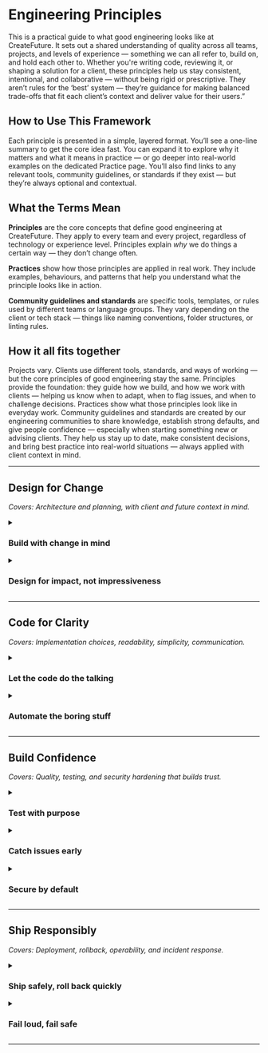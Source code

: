 # Engineering Principles

This is a practical guide to what good engineering looks like at CreateFuture. It sets out a shared understanding of quality across all teams, projects, and levels of experience — something we can all refer to, build on, and hold each other to.
Whether you're writing code, reviewing it, or shaping a solution for a client, these principles help us stay consistent, intentional, and collaborative — without being rigid or prescriptive.
They aren’t rules for the ‘best’ system — they’re guidance for making balanced trade-offs that fit each client’s context and deliver value for their users.”

## How to Use This Framework

Each principle is presented in a simple, layered format. You’ll see a one-line summary to get the core idea fast. You can expand it to explore why it matters and what it means in practice — or go deeper into real-world examples on the dedicated Practice page.
You’ll also find links to any relevant tools, community guidelines, or standards if they exist — but they’re always optional and contextual.

## What the Terms Mean

**Principles** are the core concepts that define good engineering at CreateFuture. They apply to every team and every project, regardless of technology or experience level. Principles explain _why_ we do things a certain way — they don’t change often.

**Practices** show how those principles are applied in real work. They include examples, behaviours, and patterns that help you understand what the principle looks like in action.

**Community guidelines and standards** are specific tools, templates, or rules used by different teams or language groups. They vary depending on the client or tech stack — things like naming conventions, folder structures, or linting rules.

## How it all fits together

Projects vary. Clients use different tools, standards, and ways of working — but the core principles of good engineering stay the same. Principles provide the foundation: they guide how we build, and how we work with clients — helping us know when to adapt, when to flag issues, and when to challenge decisions. Practices show what those principles look like in everyday work. Community guidelines and standards are created by our engineering communities to share knowledge, establish strong defaults, and give people confidence — especially when starting something new or advising clients. They help us stay up to date, make consistent decisions, and bring best practice into real-world situations — always applied with client context in mind.

---

## Design for Change

_Covers: Architecture and planning, with client and future context in mind._

<details>
<summary><h3>Build with change in mind</h3></summary>

Good systems evolve. Prioritise flexibility over premature optimisation, and design with the assumption that requirements will shift. Choose patterns and architectures that are easy to understand and adapt, even if it means starting simpler — or consciously cutting corners now, with a clear plan for when and how to revisit later.. This means delivering value fast — but leaving room to grow without rewriting everything later.

**Why it matters**

Different clients have different levels of technical maturity, shifting goals, and changing constraints. Prioritising adaptability — in people and in systems — makes it easier to respond, scale, and support long-term outcomes without waste.

**Practices**

- [Modularise where it makes sense](docs/design-for-change.md#modular-structure)
- [Separation of concerns](docs/design-for-change.md#separation-of-concerns)
- [Composition over inheritance](docs/design-for-change.md#composition-over-inheritance)
- [DRY](docs/design-for-change.md#dry)
- [Clean-up early (or agree on what debt you’ll consciously carry)](docs/design-for-change.md#clean-up-early)
- [Design for iteration, not premature componentisation](docs/design-for-change.md#design-for-iteration)

</details>

<details>
<summary><h3>Design for impact, not impressiveness</h3></summary>

Design decisions should always be driven by the value they deliver — not by novelty, scale, or complexity for its own sake. A well-designed solution is one that solves the right problem, fits the client's context, and supports the real needs of users. This means making intentional trade-offs: avoiding unnecessary scalability, overengineering, or technical abstraction when it's not needed.

**Why it matters**

Clients vary widely in their size, priorities, and constraints. Some need speed and flexibility; others need longevity and control. Building the most technically sophisticated system is not the goal — solving the right problem, for the right people, at the right scale is. Focusing on value ensures that engineering effort creates real-world outcomes, not just technical artefacts.

**Practices**

- [Start with the why](docs/design-for-change.md#start-with-the-why)
- [Right-size the solution](docs/design-for-change.md#right-sized-solution-infrastructure--tech-choices)
- [Prioritise client value](docs/design-for-change.md#prioritise-client-value)
- [Get the Razor Out (Strive for Simplicity)](docs/design-for-change.md#get-the-razor-out-strive-for-simplicity)

</details>

---

## Code for Clarity

_Covers: Implementation choices, readability, simplicity, communication._

<details>
<summary><h3>Let the code do the talking</h3></summary>

Code, commits, and pull requests should communicate intent clearly without needing extra explanation. Clear naming, focused functions, meaningful commit messages, and well-structured PRs all contribute to code that’s easy to read, understand, and maintain — even for someone joining the project fresh. Code comments should be used sparingly, and only to provide information that you’re unable to ariculate with the code itself. Think about the next engineer: from the code alone, can they get all the infromation they need to be able to work in that area? How easy is it for them to surface this, and how useful would they find it?

**Why it matters**

Readable code saves time, reduces onboarding friction, and helps teams collaborate more effectively. It also prevents misunderstandings that can lead to bugs. Good naming and structure don’t just help engineers now — they also help those who come after.

**Practices**

- [Favour consistency](docs/code-for-clarity.md#favour-consistency)
- [Small, purposeful functions](docs/code-for-clarity.md#small-purposeful-functions)
- [Self-explaining pull requests](docs/code-for-clarity.md#self-explaining-pull-requests)
- [Descriptive commit messages](docs/code-for-clarity.md#descriptive-commit-messages)
- [Readable, minimal diff noise](docs/code-for-clarity.md#readable-minimal-diff-noise)
- [Comments should un-block](docs/code-for-clarity.md#comments-should-un-block)

</details>

<details>
<summary><h3>Automate the boring stuff</h3></summary>

Repetitive, error-prone tasks should be automated wherever possible. This includes formatting, tests, builds, and checks — anything that can be made consistent and efficient through tooling. Automation enforces quality without requiring constant attention.

**Why it matters**

Manual steps are fragile, inconsistent, and time-consuming. Automation helps teams move faster with less risk, freeing up time for problem-solving and reducing friction in delivery.

**Practices**

- [Use linters and formatters](docs/code-for-clarity.md#use-linters-and-formatters)
- [Automate test runs](docs/code-for-clarity.md#automate-test-runs)
- [Enforce commit standards](docs/code-for-clarity.md#enforce-commit-standards)
- [Run static analysis in CI](docs/code-for-clarity.md#run-static-analysis-in-ci)
- [Script setup tasks and deployments](docs/code-for-clarity.md#script-setup-tasks-and-deployments)
</details>

---

## Build Confidence

_Covers: Quality, testing, and security hardening that builds trust._

<details>
<summary><h3>Test with purpose</h3></summary>

Tests should validate behaviour, not just pass checks. Good testing covers the right paths, edge cases, and system behaviours in a way that supports fast feedback and safe iteration. It’s not about hitting 100% coverage — it’s about writing tests that matter.

**Why it matters**

Good tests allow developers to have confidence in changing the codebase. New functionality, refactoring and general changes can be made, safe in the assurance any issues will be highlighted by the tests. Reducing the rick of regressions and speeding up the development cycle.

**Practices**

- [Test for behaviour, not just implementation](docs/build-confidence.md#test-for-behaviour-not-just-implementation)
- [Write unit tests with clear intent](docs/build-confidence.md#write-unit-tests-with-clear-intent)
- [Use integration tests to cover real system flows](docs/build-confidence.md#use-integration-tests-to-cover-real-system-flows)
- [Avoid fragile or flaky tests](docs/build-confidence.md#avoid-fragile-or-flaky-tests)
- [Tests fail when they should](docs/build-confidence.md#tests-fail-when-they-should)
- [Align with the testing pyramid](docs/build-confidence.md#align-with-the-testing-pyramid)

</details>

<details>
<summary><h3>Catch issues early</h3></summary>

Quality should be built in from the start — not added at the end. Surface problems as early as possible using linting, static checks, pre-commit hooks, review processes, and CI. The earlier an issue is caught, the less time and effort it takes to resolve.

**Why it matters**

By catching issues early we build confidence in the team and the codebase and reduce the effects of production bugs on quality and reputation. It also allows for a focus on shipping new features that matter rather than frustratingly debugging old code.

**Practices**

- [Use pre-commit hooks for quick checks](docs/build-confidence.md#use-pre-commit-hooks-for-quick-checks)
- [Run linting and formatting automatically](docs/build-confidence.md#run-linting-and-formatting-automatically)
- [Set up type checking and static analysis](docs/build-confidence.md#set-up-type-checking-and-static-analysis)
- [Define clear PR review standards](docs/build-confidence.md#define-clear-pr-review-standards)
- [Run tests in CI, not just locally](docs/build-confidence.md#run-tests-in-ci-not-just-locally)

</details>

<details>
<summary><h3>Secure by default</h3></summary>

Security should be built into the system from the start — not bolted on later. Default to secure patterns, handle sensitive data with care, and use the tools and checks that help prevent common vulnerabilities.

**Why it matters**
Handling security issues upfront is preferable to dealing with a breach or event further down the line. Being proactive and building trustworthy systems means we protect our clients and our reputation.

**Practices**

- [Handle secrets and credentials securely](docs/build-confidence.md#handle-secrets-and-credentials-securely)
- [Validate and sanitise user input](docs/build-confidence.md#validate-and-sanitise-user-input)
- [Avoid hardcoded config or tokens](docs/build-confidence.md#avoid-hardcoded-config-or-tokens)
- [Use static security analysis tools](docs/build-confidence.md#use-static-security-analysis-tools)
- [Follow OWASP top 10](docs/build-confidence.md#follow-owasp-top-10)
- [Encrypt data at rest and in transit](docs/build-confidence.md#encrypt-data-at-rest-and-in-transit)

</details>

---

## Ship Responsibly

_Covers: Deployment, rollback, operability, and incident response._

<details>
<summary><h3>Ship safely, roll back quickly</h3></summary>

Releasing software should be predictable and low-risk. Whether deploying every day or once a month, teams should aim for automation, visibility, and reversibility. Good deployment pipelines catch issues before they hit users and allow quick rollback when needed.

**Why it matters**

Being able to roll back quickly is a powerful safety net. It gives us the confidence to iterate fast and try new things, safe in the knowledge that mistakes can be easily reverted. This removes the anxiety associated with releasing software and makes our deployments predictable and low-risk.

**Practices**

- [Use CI/CD pipelines with automated tests and checks](docs/ship-responsibly.md#use-cicd-pipelines-with-automated-tests-and-checks)
- [Deploy small changes regularly](docs/ship-responsibly.md#deploy-small-changes-regularly)
- [Use feature flags or toggles to control exposure](docs/ship-responsibly.md#use-feature-flags-or-toggles-to-control-exposure)
- [Automate rollback where possible](docs/ship-responsibly.md#automate-rollback-where-possible)
- [Monitor deployments for performance and errors](docs/ship-responsibly.md#monitor-deployments-for-performance-and-errors)

</details>

<details>
<summary><h3>Fail loud, fail safe</h3></summary>

When systems break — and they will — failure should be obvious and contained. Build in clear logging, monitoring, and alerting to detect issues quickly, and use design patterns that localise failure without cascading effects.

**Why it matters**

By failing loud, we make sure issues are caught early, which prevents a small problem from spiraling into a larger outage. And by failing safe, we can often maintain a reasonable user experience, preserving the client's trust and our own reputation while we address the issue.

**Practices**

- [Add logging and monitoring from the start](docs/ship-responsibly.md#add-logging-and-monitoring-from-the-start)
- [Use structured, actionable error messages](docs/ship-responsibly.md#use-structured-actionable-error-messages)
- [Create alerts for key health indicators](docs/ship-responsibly.md#create-alerts-for-key-health-indicators)
- [Design services to fail independently](docs/ship-responsibly.md#design-services-to-fail-independently)
- [Use circuit breakers and retry logic](docs/ship-responsibly.md#use-circuit-breakers-and-retry-logic)

</details>

---
